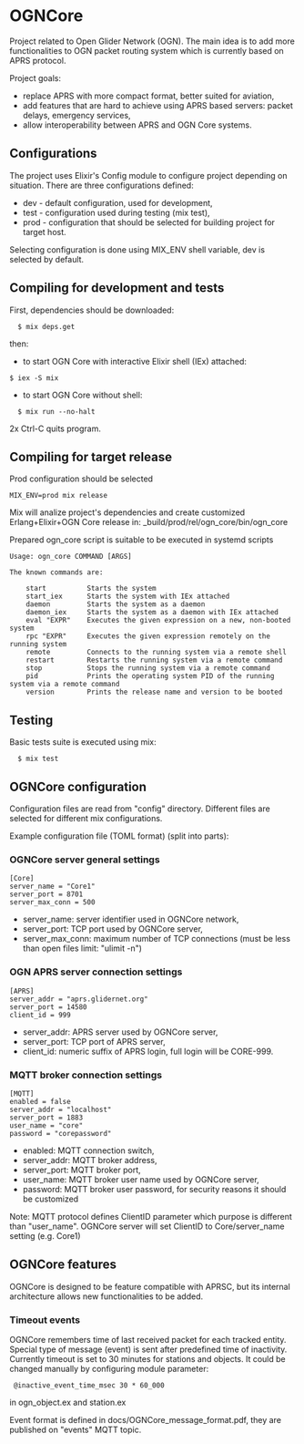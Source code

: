 # OGNCore

Project related to Open Glider Network (OGN).
The main idea is to add more functionalities to OGN packet routing system which is currently based on APRS protocol.

Project goals:
- replace APRS with more compact format, better suited for aviation,
- add features that are hard to achieve using APRS based servers: packet delays, emergency services,
- allow interoperability between APRS and OGN Core systems.

## Configurations

The project uses Elixir's Config module to configure project depending on situation. There are three configurations defined:
* dev - default configuration, used for development,
* test - configuration used during testing (mix test),
* prod - configuration that should be selected for building project for target host.

Selecting configuration is done using MIX_ENV shell variable, dev is selected by default.

## Compiling for development and tests

First, dependencies should be downloaded:
```
  $ mix deps.get
```

then:
* to start OGN Core with interactive Elixir shell (IEx) attached:
```
$ iex -S mix
```
* to start OGN Core without shell:
```
  $ mix run --no-halt
```
2x Ctrl-C quits program.

## Compiling for target release

Prod configuration should be selected

```
MIX_ENV=prod mix release
```
Mix will analize project's dependencies and create customized Erlang+Elixir+OGN Core release in:
 _build/prod/rel/ogn_core/bin/ogn_core

Prepared ogn_core script is suitable to be executed in systemd scripts

```
Usage: ogn_core COMMAND [ARGS]

The known commands are:

    start          Starts the system
    start_iex      Starts the system with IEx attached
    daemon         Starts the system as a daemon
    daemon_iex     Starts the system as a daemon with IEx attached
    eval "EXPR"    Executes the given expression on a new, non-booted system
    rpc "EXPR"     Executes the given expression remotely on the running system
    remote         Connects to the running system via a remote shell
    restart        Restarts the running system via a remote command
    stop           Stops the running system via a remote command
    pid            Prints the operating system PID of the running system via a remote command
    version        Prints the release name and version to be booted
```
## Testing

Basic tests suite is executed using mix:

```
  $ mix test
```

## OGNCore configuration
Configuration files are read from "config" directory.
Different files are selected for different mix configurations.

Example configuration file (TOML format) (split into parts):

### OGNCore server general settings

```
[Core]
server_name = "Core1"
server_port = 8701
server_max_conn = 500
```

- server_name: server identifier used in OGNCore network,
- server_port: TCP port used by OGNCore server,
- server_max_conn: maximum number of TCP connections (must be less than open files limit: "ulimit -n")

### OGN APRS server connection settings
```
[APRS]
server_addr = "aprs.glidernet.org"
server_port = 14580
client_id = 999
```

- server_addr: APRS server used by OGNCore server,
- server_port: TCP port of APRS server,
- client_id: numeric suffix of APRS login, full login will be CORE-999. 

### MQTT broker connection settings

```
[MQTT]
enabled = false
server_addr = "localhost"
server_port = 1883
user_name = "core"
password = "corepassword"
```

- enabled: MQTT connection switch,
- server_addr: MQTT broker address,
- server_port: MQTT broker port,
- user_name: MQTT broker user name used by OGNCore server,
- password: MQTT broker user password, for security reasons it should be customized

Note: MQTT protocol defines ClientID parameter which purpose is different than "user_name". OGNCore server will set ClientID to Core/server_name setting (e.g. Core1)

## OGNCore features
OGNCore is designed to be feature compatible with APRSC, but its internal architecture allows new functionalities to be added.

### Timeout events
OGNCore remembers time of last received packet for each tracked entity. Special type of message (event) is sent after predefined time of inactivity.
Currently timeout is set to 30 minutes for stations and objects. It could be changed manually by configuring module parameter:

```
 @inactive_event_time_msec 30 * 60_000
```

in ogn_object.ex and station.ex

Event format is defined in docs/OGNCore_message_format.pdf, they are published on "events" MQTT topic.

